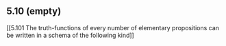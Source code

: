 ## 5.10 (empty)

[[5.101 The truth-functions of every number of elementary propositions can be written in a schema of the following kind]]